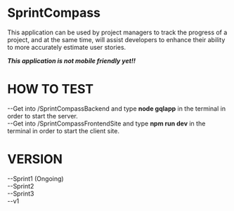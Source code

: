 # SprintCompass

This application can be used by project managers to track the progress of a project, and at the same time, will assist developers to enhance their ability to more accurately estimate user stories.

_**This application is not mobile friendly yet!!**_


# HOW TO TEST

--Get into /SprintCompassBackend and type <strong>node gqlapp</strong> in the terminal in order to start the server. <br>
--Get into /SprintCompassFrontendSite and type <strong>npm run dev</strong> in the terminal in order to start the client site.


# VERSION

--Sprint1 (Ongoing)<br>
--Sprint2 <br>
--Sprint3 <br>
--v1 <br>

